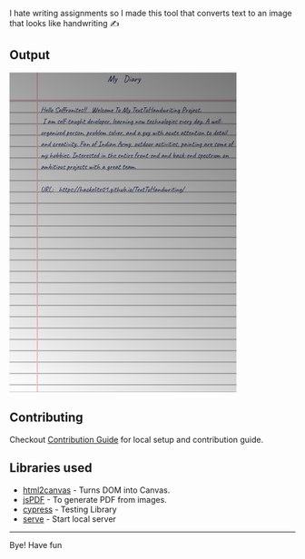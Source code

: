  I hate writing assignments so I made this tool that converts text to an image that looks like handwriting ✍️

</p>



##  Output

<img width="400" alt="Sample image of output" src="sample.jpeg" />

##  Contributing

Checkout [Contribution Guide](CONTRIBUTING.md) for local setup and contribution guide.

##  Libraries used

- [html2canvas](https://github.com/niklasvh/html2canvas) - Turns DOM into Canvas.
- [jsPDF](https://github.com/MrRio/jsPDF) - To generate PDF from images.
- [cypress](https://github.com/cypress-io/cypress) - Testing Library
- [serve](https://github.com/zeit/serve) - Start local server

---

Bye!
Have fun 
